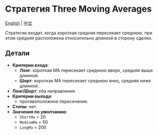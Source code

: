 # Стратегия Three Moving Averages
[English](README.md) | [中文](README_cn.md)

Стратегия входит, когда короткая средняя пересекает среднюю, при этом средняя расположена относительно длинной в сторону сделки.

## Детали

- **Критерии входа**:
  - **Лонг**: короткая MA пересекает среднюю вверх, средняя выше длинной.
  - **Шорт**: короткая MA пересекает среднюю вниз, средняя ниже длинной.
- **Лонг/Шорт**: оба направления.
- **Критерии выхода**:
  - противоположное пересечение.
- **Стопы**: нет.
- **Значения по умолчанию**:
  - `ShortMa` = 20
  - `MediumMa` = 50
  - `LongMa` = 200
